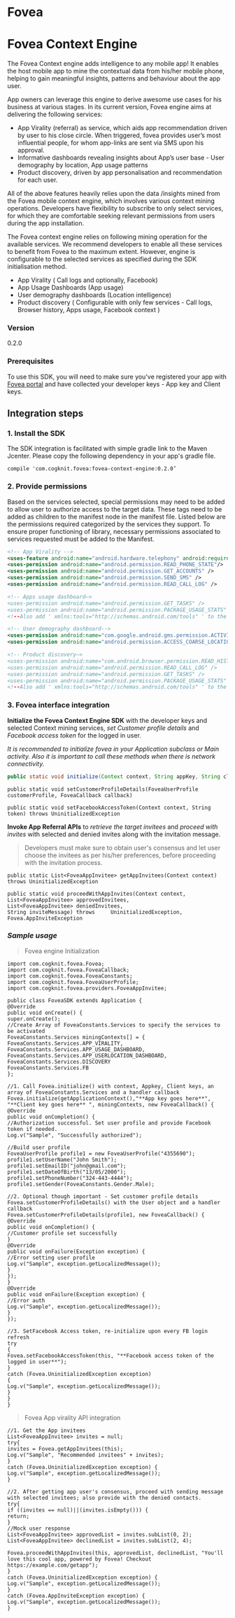 # Fovea
# Fovea Context Engine
The Fovea Context engine adds intelligence to any mobile app! It enables the host mobile app to mine the contextual data from his/her mobile phone, helping to gain meaningful insights, patterns and behaviour about the app user. 

App owners can leverage this engine to derive awesome use cases for his business at various stages. In its current version, Fovea engine aims at delivering the following services: 
- App Virality (referral) as service, which aids app recommendation driven by user to his close circle. When triggered, fovea provides user’s most influential people, for whom app-links are sent via SMS upon his approval.
- Informative dashboards revealing insights about App’s user base - User demography by location, App usage patterns
- Product discovery, driven by app personalisation and recommendation for each user.

All of the above features heavily relies upon the data /insights mined from the Fovea mobile context engine, which involves various context mining operations. Developers have flexibility to subscribe to only select services, for which they are comfortable seeking relevant permissions from users during the app installation.

The Fovea context engine relies on following mining operation for the available services. We recommend developers to enable all these services to benefit from Fovea to the maximum extent. However, engine is configurable to the selected services as specified during the SDK initialisation method.

- App Virality ( Call logs and optionally, Facebook)
- App Usage Dashboards (App usage)
- User demography dashboards (Location intelligence)
- Product discovery ( Configurable with only few services - Call logs, Browser history, Apps usage, Facebook context ) 


### Version
0.2.0
### Prerequisites
To use this SDK, you will need to make sure you've registered your app with [Fovea portal][dill] and have collected your developer keys - App key and Client keys.

## Integration steps
### 1. Install the SDK
The SDK integration is facilitated with simple gradle link to the Maven Jcenter. Please copy the following dependency in your app's gradle file.
```
compile 'com.cogknit.fovea:fovea-context-engine:0.2.0’
```
### 2. Provide permissions

Based on the services selected, special permissions may need to be added to allow user to authorize access to the target data. These tags need to be added as children to the manifest node in the manifest file. Listed below are the permissions required categorized by the services they support. To ensure proper functioning of library, necessary permissions associated to services requested must be added to the Manifest.


```xml
<!-- App Virality -->
<uses-feature android:name="android.hardware.telephony" android:required="false" />
<uses-permission android:name="android.permission.READ_PHONE_STATE"/>
<uses-permission android:name="android.permission.GET_ACCOUNTS" />
<uses-permission android:name="android.permission.SEND_SMS" />
<uses-permission android:name="android.permission.READ_CALL_LOG" />

<!-- Apps usage dashboard—>
<uses-permission android:name="android.permission.GET_TASKS" />
<uses-permission android:name="android.permission.PACKAGE_USAGE_STATS" tools:ignore="ProtectedPermissions" />
<!--Also add ' xmlns:tools="http://schemas.android.com/tools" ' to the root manifest tag-->

<!-- User demography dashboard-->
<uses-permission android:name="com.google.android.gms.permission.ACTIVITY_RECOGNITION" />
<uses-permission android:name="android.permission.ACCESS_COARSE_LOCATION" />

<!-- Product discovery—>
<uses-permission android:name="com.android.browser.permission.READ_HISTORY_BOOKMARKS"/>
<uses-permission android:name="android.permission.READ_CALL_LOG" />
<uses-permission android:name="android.permission.GET_TASKS" />
<uses-permission android:name="android.permission.PACKAGE_USAGE_STATS" tools:ignore="ProtectedPermissions" />
<!--Also add ' xmlns:tools="http://schemas.android.com/tools" ' to the root manifest tag-->
```
### 3. Fovea interface integration

**Initialize the Fovea Context Engine SDK** with the developer keys and selected Context mining services, *set Customer profile details* and *Facebook access token* for the logged in user.

*It is recommended to initialize fovea in your Application subclass or Main activity.
Also it is important to call these methods when there is network connectivity.*

```java
public static void initialize(Context context, String appKey, String clientKey, FoveaConstants.Services[] services, FoveaCallback foveaCallback)
```
```
public static void setCustomerProfileDetails(FoveaUserProfile customerProfile, FoveaCallback callback)
```
```
public static void setFacebookAccessToken(Context context, String token) throws UninitializedException
```
**Invoke App Referral APIs** to *retrieve the target invitees* and *proceed with invites* with selected and denied invites along with the invitation message.
> Developers must make sure to obtain user's consensus and let user choose the invitees as per his/her preferences, before proceeding with the invitation process.

```
public static List<FoveaAppInvitee> getAppInvitees(Context context) throws UninitializedException
```
```
public static void proceedWithAppInvites(Context context, 
List<FoveaAppInvitee> approvedInvitees,
List<FoveaAppInvitee> deniedInvitees,
String inviteMessage) throws     UninitializedException, Fovea.AppInviteException
```

### *Sample usage*
> Fovea engine Initialization

```
import com.cogknit.fovea.Fovea;
import com.cogknit.fovea.FoveaCallback;
import com.cogknit.fovea.FoveaConstants;
import com.cogknit.fovea.FoveaUserProfile;
import com.cogknit.fovea.providers.FoveaAppInvitee;

public class FoveaSDK extends Application {
@Override
public void onCreate() {
super.onCreate();
//Create Array of FoveaConstants.Services to specify the services to be activated
FoveaConstants.Services miningContexts[] = {
FoveaConstants.Services.APP_VIRALITY,
FoveaConstants.Services.APP_USAGE_DASHBOARD,
FoveaConstants.Services.APP_USERLOCATION_DASHBOARD,
FoveaConstants.Services.DISCOVERY
FoveaConstants.Services.FB
};

//1. Call Fovea.initialize() with context, Appkey, Client keys, an array of FoveaConstants.Services and a handler callback
Fovea.initialize(getApplicationContext(),"**App key goes here**", "**Client key goes here** ", miningContexts, new FoveaCallback() {
@Override
public void onCompletion() {
//Authorization successful. Set user profile and provide Facebook token if needed.
Log.v("Sample", "Successfully authorized");

//Build user profile
FoveaUserProfile profile1 = new FoveaUserProfile("4355690");
profile1.setUserName("John Smith");
profile1.setEmailID("john@gmail.com");
profile1.setDateOfBirth("13/05/2000");
profile1.setPhoneNumber("324-443-4444");
profile1.setGender(FoveaConstants.Gender.Male);

//2. Optional though important - Set customer profile details 
Fovea.setCustomerProfileDetails() with the User object and a handler callback
Fovea.setCustomerProfileDetails(profile1, new FoveaCallback() {
@Override
public void onCompletion() {
//Customer profile set successfully
}
@Override
public void onFailure(Exception exception) {
//Error setting user profile
Log.v("Sample", exception.getLocalizedMessage());
}
});
}
@Override
public void onFailure(Exception exception) {
//Error auth
Log.v("Sample", exception.getLocalizedMessage());
}
});

//3. SetFacebook Access token, re-initialize upon every FB login refresh
try
{
Fovea.setFacebookAccessToken(this, "**Facebook access token of the logged in user**");
}
catch (Fovea.UninitializedException exception)
{
Log.v("Sample", exception.getLocalizedMessage());
}
}
}
```

> Fovea App virality API integration


```
//1. Get the App invitees
List<FoveaAppInvitee> invites = null;
try{
invites = Fovea.getAppInvitees(this);
Log.v("Sample", "Recommended invitees" + invites);
}
catch (Fovea.UninitializedException exception) {
Log.v("Sample", exception.getLocalizedMessage());
}

//2. After getting app user's consensus, proceed with sending message with selected invitees; also provide with the denied contacts.
try{
if ((invites == null)||(invites.isEmpty())) {
return;
}
//Mock user response
List<FoveaAppInvitee> approvedList = invites.subList(0, 2);
List<FoveaAppInvitee> declinedList = invites.subList(2, 4);

Fovea.proceedWithAppInvites(this, approvedList, declinedList, "You'll love this cool app, powered by Fovea! Checkout https://example.com/getapp");
}
catch (Fovea.UninitializedException exception) {
Log.v("Sample", exception.getLocalizedMessage());
}
catch (Fovea.AppInviteException exception) {
Log.v("Sample", exception.getLocalizedMessage());
}
```

[dill]: <http://fovea.cogknit.com/>